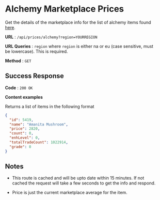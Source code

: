 # Alchemy Marketplace Prices

Get the details of the marketplace info for the list of alchemy items found [here](../../data/Alchemy.json).

**URL** : `/api/prices/alchemy?region=YOURREGION`

**URL Queries** : `region` where `region` is either na or eu (case sensitive, must be lowercase). This is required.

**Method** : `GET`

## Success Response

**Code** : `200 OK`

**Content examples**

Returns a list of items in the following format

```json
{
  "id": 5419,
  "name": "Amanita Mushroom",
  "price": 2820,
  "count": 0,
  "enhLevel": 0,
  "totalTradeCount": 1022914,
  "grade": 0
}
```

## Notes

- This route is cached and will be upto date within 15 minutes. If not cached the request will take a few seconds to get the info and respond.

- Price is just the current marketplace average for the item.
